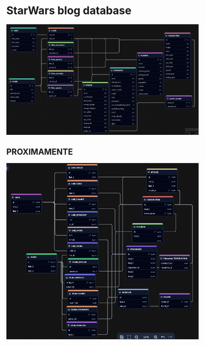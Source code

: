 <!--hide-->
# StarWars blog database
<!--endhide-->

![alt text](src/CapSW.PNG)

## PROXIMAMENTE

![alt text](src/V3-ESCHEMA-MuchomasmejorSW.PNG)